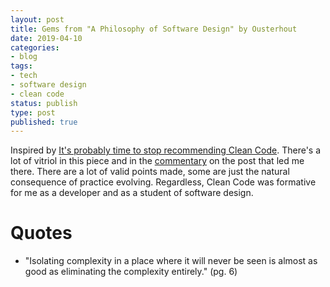 ```yaml
---
layout: post
title: Gems from "A Philosophy of Software Design" by Ousterhout
date: 2019-04-10
categories:
- blog
tags:
- tech
- software design
- clean code
status: publish
type: post
published: true
---
```


Inspired by [It's probably time to stop recommending Clean Code](https://qntm.org/clean). There's a lot of vitriol in this piece and in the [commentary](https://news.ycombinator.com/item?id=23671022) on the post that led me there. There are a lot of valid points made, some are just the natural consequence of practice evolving. Regardless, Clean Code was formative for me as a developer and as a student of software design.

# Quotes

* "Isolating complexity in a place where it will never be seen is almost as good as eliminating the complexity entirely." (pg. 6)